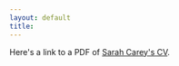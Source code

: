 ```yaml
---
layout: default
title: 
---
```

Here's a link to a PDF of [Sarah Carey's CV](/Docs/Carey_Sarah_CV_Jan2020.pdf).
